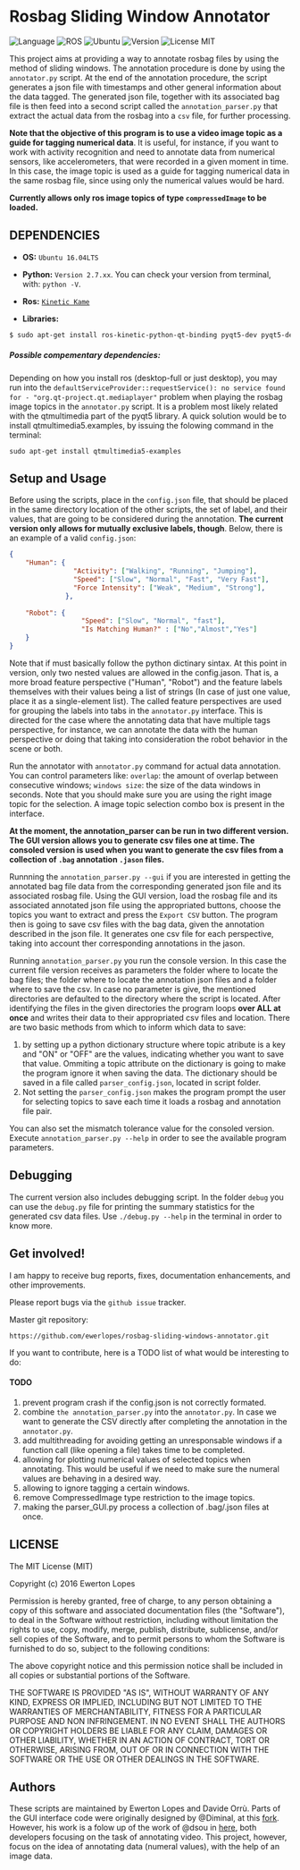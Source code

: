 # Rosbag Sliding Window Annotator
![Language](https://img.shields.io/badge/Python-2.7-blue.svg) ![ROS](https://img.shields.io/badge/ROS-Kinetic%20Kame-brightgreen.svg) ![Ubuntu](https://img.shields.io/badge/Ubuntu-16.04LTS-orange.svg) 
![Version](https://img.shields.io/badge/version-1.0-brightgreen.svg) ![License MIT](https://img.shields.io/cocoapods/l/AFNetworking.svg)

This project aims at providing a way to annotate rosbag files by using the method of sliding windows. The annotation procedure is done by using the `annotator.py` script. At the end of the annotation procedure, the script generates a json file with timestamps and other general information about the data tagged. The generated json file, together with its associated bag file is then feed into a second script called the `annotation_parser.py` that extract the actual data from the rosbag into a `csv` file, for further processing.

**Note that the objective of this program is to use a video image topic as a guide for tagging numerical data**. It is useful, for instance, if you want to work with activity recognition and need to annotate data from numerical sensors, like accelerometers, that were recorded in a given moment in time. In this case, the image topic is used as a guide for tagging numerical data in the same rosbag file, since using only the numerical values would be hard.

**Currently allows only ros image topics of type `compressedImage` to be loaded.** 

## DEPENDENCIES
* **OS:** `Ubuntu 16.04LTS`
* **Python:** `Version 2.7.xx`. You can check your version from terminal, with: `python -V`.


* **Ros:** [`Kinetic Kame`](http://wiki.ros.org/kinetic/Installation/Ubuntu)
* **Libraries:**

```bash
$ sudo apt-get install ros-kinetic-python-qt-binding pyqt5-dev pyqt5-dev-tools python-pyqt5.qtmultimedia python-pyqt5
```
##### Possible compementary dependencies:
Depending on how you install ros (desktop-full or just desktop), you may run into the `defaultServiceProvider::requestService(): no service found for - "org.qt-project.qt.mediaplayer"` problem when playing the rosbag image topics in the `annotator.py` script. It is a problem most likely related with the qtmultimedia part of the pyqt5 library. A quick solution would be to install qtmultimedia5.examples, by issuing the folowing command in the terminal:

```sudo apt-get install qtmultimedia5-examples```

## Setup and Usage

Before using the scripts, place in the `config.json` file, that should be placed in the same directory location of the other scripts, the set of label, and their values, that are going to be considered during the annotation. **The current version only allows for mutually exclusive labels, though**. Below, there is an example of a valid `config.json`:

```json
{
    "Human": {
                "Activity": ["Walking", "Running", "Jumping"],
                "Speed": ["Slow", "Normal", "Fast", "Very Fast"],
                "Force Intensity": ["Weak", "Medium", "Strong"],
              },
               
    "Robot": {
    			  "Speed": ["Slow", "Normal", "fast"],
    			  "Is Matching Human?" : ["No","Almost","Yes"]
    }
}
```

Note that if must basically follow the python dictinary sintax. At this point in version, only two nested values are allowed in the config.jason. That is, a more broad feature perspective ("Human", "Robot") and the feature labels themselves with their values being a list of strings (In case of just one value, place it as a single-element list). The called feature perspectives are used for grouping the labels into tabs in the `annotator.py` interface. This is directed for the case where the annotating data that have multiple tags perspective, for instance, we can annotate the data with the human perspective or doing that taking into consideration the robot behavior in the scene or both.

Run the annotator with `annotator.py` command for actual data annotation. You can control parameters like: `overlap`: the amount of overlap between consecutive windows; `windows size`: the size of the data windows in seconds. Note that you should make sure you are using the right image topic for the selection. A image topic selection combo box is present in the interface.

**At the moment, the annotation_parser can be run in two different version. The GUI version allows you to generate csv files one at time. The consoled version is used when you want to generate the csv files from a collection of `.bag` annotation `.jason` files.**

Runnning the `annotation_parser.py --gui` if you are interested in getting the annotated bag file data from the corresponding generated json file and its associated rosbag file. Using the GUI version, load the rosbag file and its associated annotated json file using the appropriated buttons, choose the topics you want to extract and press the `Export CSV` button. The program then is going to save csv files with the bag data, given the annotation described in the json file. It generates one csv file for each perspective, taking into account ther corresponding annotations in the jason.

Running `annotation_parser.py` you run the console version. In this case the current file version receives as parameters the folder where to locate the bag files; the folder where to locate the annotation json files and a folder where to save the csv. In case no parameter is give, the mentioned directories are defaulted to the directory where the script is located. After identifying the files in the given directories the program loops **over ALL at once** and writes their data to their appropriated csv files and location. There are two basic methods from which to inform which data to save:

1. by setting up a python dictionary structure where topic atribute is a key and "ON" or "OFF" are the values, indicating whether you want to save that value. Ommiting a topic attribute on the dictionary is going to make the program ignore it when saving the data. The dictionary should be saved in a file called `parser_config.json`, located in script folder.
2. Not setting the `parser_config.json` makes the program prompt the user for selecting topics to save each time it loads a rosbag and annotation file pair.

You can also set the mismatch tolerance value for the consoled version. Execute `annotation_parser.py --help` in order to see the available program parameters.

## Debugging
The current version also includes debugging script. In the folder `debug` you can use the `debug.py` file for printing the summary statistics for the generated csv data files. Use `./debug.py --help` in the terminal in order to know more.

Get involved!
-------------

I am happy to receive bug reports, fixes, documentation enhancements, and other improvements.

Please report bugs via the `github issue` tracker.

Master git repository:

`https://github.com/ewerlopes/rosbag-sliding-windows-annotator.git`

If you want to contribute, here is a TODO list of what would be interesting to do:

#### TODO 
1. prevent program crash if the config.json is not correctly formated.
2. combine `the annotation_parser.py` into the `annotator.py`. In case we want to generate the CSV directly after completing the annotation in the `annotator.py`.
3. add multithreading for avoiding getting an unresponsable windows if a function call (like opening a file) takes time to be completed.
4. allowing for plotting numerical values of selected topics when annotating. This would be useful if we need to make sure the numeral values are behaving in a desired way.
5. allowing to ignore tagging a certain windows.
6. remove CompressedImage type restriction to the image topics.
7. making the parser_GUI.py process a collection of .bag/.json files at once.

LICENSE
-------
The MIT License (MIT)

Copyright (c) 2016 Ewerton Lopes

Permission is hereby granted, free of charge, to any person obtaining a copy of this software and associated documentation files (the "Software"), to deal in the Software without restriction, including without limitation the rights to use, copy, modify, merge, publish, distribute, sublicense, and/or sell copies of the Software, and to permit persons to whom the Software is furnished to do so, subject to the following conditions:

The above copyright notice and this permission notice shall be included in all copies or substantial portions of the Software.

THE SOFTWARE IS PROVIDED "AS IS", WITHOUT WARRANTY OF ANY KIND, EXPRESS OR IMPLIED, INCLUDING BUT NOT LIMITED TO THE WARRANTIES OF MERCHANTABILITY, FITNESS FOR A PARTICULAR PURPOSE AND NON INFRINGEMENT. IN NO EVENT SHALL THE AUTHORS OR COPYRIGHT HOLDERS BE LIABLE FOR ANY CLAIM, DAMAGES OR OTHER LIABILITY, WHETHER IN AN ACTION OF CONTRACT, TORT OR OTHERWISE, ARISING FROM, OUT OF OR IN CONNECTION WITH THE SOFTWARE OR THE USE OR OTHER DEALINGS IN THE SOFTWARE.

Authors
-------
These scripts are maintained by Ewerton Lopes and Davide Orrù. Parts of the GUI interface code were originally designed by @Diminal, at this [fork](https://github.com/dimimal/rosbag_annotator). However, his work is a folow up of the work of @dsou in [here](https://github.com/dsgou/rosbag_annotator.git), both developers focusing on the task of annotating video. This project, however, focus on the idea of annotating data (numeral values), with the help of an image data. 

